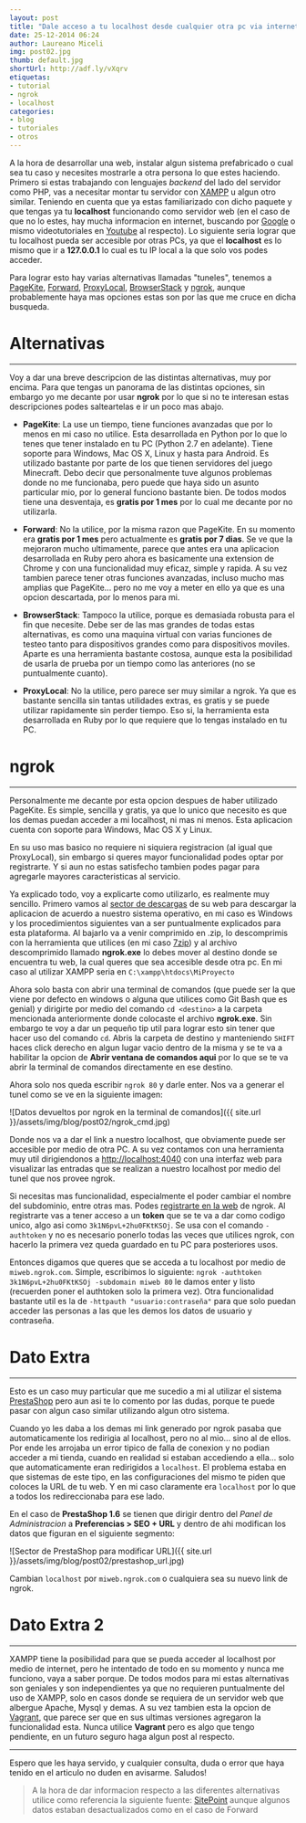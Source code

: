 ```yaml
---
layout: post
title: "Dale acceso a tu localhost desde cualquier otra pc via internet"
date: 25-12-2014 06:24
author: Laureano Miceli
img: post02.jpg
thumb: default.jpg
shortUrl: http://adf.ly/vXqrv
etiquetas:
- tutorial
- ngrok
- localhost
categories:
- blog
- tutoriales
- otros
---
```


A la hora de desarrollar una web, instalar algun sistema prefabricado o cual sea tu caso y necesites mostrarle a otra persona lo que estes haciendo. Primero si estas trabajando con lenguajes _backend_ del lado del servidor como PHP, vas a necesitar montar tu servidor con [XAMPP][1] u algun otro similar. Teniendo en cuenta que ya estas familiarizado con dicho paquete y que tengas ya tu **localhost** funcionando como servidor web (en el caso de que no lo estes, hay mucha informacion en internet, buscando por [Google][2] o mismo videotutoriales en [Youtube][3] al respecto). Lo siguiente seria lograr que tu localhost pueda ser accesible por otras PCs, ya que el **localhost** es lo mismo que ir a **127.0.0.1** lo cual es tu IP local a la que solo vos podes acceder. <!--more-->

Para lograr esto hay varias alternativas llamadas "tuneles", tenemos a [PageKite][4], [Forward][5], [ProxyLocal][6], [BrowserStack][7] y [ngrok][8], aunque probablemente haya mas opciones estas son por las que me cruce en dicha busqueda.

# Alternativas

---

Voy a dar una breve descripcion de las distintas alternativas, muy por encima. Para que tengas un panorama de las distintas opciones, sin embargo yo me decante por usar **ngrok** por lo que si no te interesan estas descripciones podes salteartelas e ir un poco mas abajo.

- **PageKite**: La use un tiempo, tiene funciones avanzadas que por lo menos en mi caso no utilice. Esta desarrollada en Python por lo que lo tenes que tener instalado en tu PC (Python 2.7 en adelante). Tiene soporte para Windows, Mac OS X, Linux y hasta para Android. Es utilizado bastante por parte de los que tienen servidores del juego Minecraft. Debo decir que personalmente tuve algunos problemas donde no me funcionaba, pero puede que haya sido un asunto particular mio, por lo general funciono bastante bien. De todos modos tiene una desventaja, es **gratis por 1 mes** por lo cual me decante por no utilizarla.

- **Forward**: No la utilice, por la misma razon que PageKite. En su momento era **gratis por 1 mes** pero actualmente es **gratis por 7 dias**. Se ve que la mejoraron mucho ultimamente, parece que antes era una aplicacion desarrollada en Ruby pero ahora es basicamente una extension de Chrome y con una funcionalidad muy eficaz, simple y rapida. A su vez tambien parece tener otras funciones avanzadas, incluso mucho mas amplias que PageKite... pero no me voy a meter en ello ya que es una opcion descartada, por lo menos para mi.

- **BrowserStack**: Tampoco la utilice, porque es demasiada robusta para el fin que necesite. Debe ser de las mas grandes de todas estas alternativas, es como una maquina virtual con varias funciones de testeo tanto para dispositivos grandes como para dispositivos moviles. Aparte es una herramienta bastante costosa, aunque esta la posibilidad de usarla de prueba por un tiempo como las anteriores (no se puntualmente cuanto).

- **ProxyLocal**: No la utilice, pero parece ser muy similar a ngrok. Ya que es bastante sencilla sin tantas utilidades extras, es gratis y se puede utilizar rapidamente sin perder tiempo. Eso si, la herramienta esta desarrollada en Ruby por lo que requiere que lo tengas instalado en tu PC.

# ngrok

---

Personalmente me decante por esta opcion despues de haber utilizado PageKite. Es simple, sencilla y gratis, ya que lo unico que necesito es que los demas puedan acceder a mi localhost, ni mas ni menos. Esta aplicacion cuenta con soporte para Windows, Mac OS X y Linux.

En su uso mas basico no requiere ni siquiera registracion (al igual que ProxyLocal), sin embargo si queres mayor funcionalidad podes optar por registrarte. Y si aun no estas satisfecho tambien podes pagar para agregarle mayores caracteristicas al servicio.

Ya explicado todo, voy a explicarte como utilizarlo, es realmente muy sencillo. Primero vamos al [sector de descargas][9] de su web para descargar la aplicacion de acuerdo a nuestro sistema operativo, en mi caso es Windows y los procedimientos siguientes van a ser puntualmente explicados para esta plataforma. Al bajarlo va a venir comprimido en .zip, lo descomprimis con la herramienta que utilices (en mi caso [7zip][10]) y al archivo descomprimido llamado **ngrok.exe** lo debes mover al destino donde se encuentra tu web, la cual queres que sea accesible desde otra pc. En mi caso al utilizar XAMPP seria en `C:\xampp\htdocs\MiProyecto`

Ahora solo basta con abrir una terminal de comandos (que puede ser la que viene por defecto en windows o alguna que utilices como Git Bash que es genial) y dirigirte por medio del comando `cd <destino>` a la carpeta mencionada anteriormente donde colocaste el archivo **ngrok.exe**. Sin embargo te voy a dar un pequeño tip util para lograr esto sin tener que hacer uso del comando `cd`. Abris la carpeta de destino y manteniendo `SHIFT` haces click derecho en algun lugar vacio dentro de la misma y se te va a habilitar la opcion de **Abrir ventana de comandos aqui** por lo que se te va abrir la terminal de comandos directamente en ese destino.

Ahora solo nos queda escribir `ngrok 80` y darle enter. Nos va a generar el tunel como se ve en la siguiente imagen:

![Datos devueltos por ngrok en la terminal de comandos]({{ site.url }}/assets/img/blog/post02/ngrok_cmd.jpg)

Donde nos va a dar el link a nuestro localhost, que obviamente puede ser accesible por medio de otra PC. A su vez contamos con una herramienta muy util dirigiendonos a [http://localhost:4040][14] con una interfaz web para visualizar las entradas que se realizan a nuestro localhost por medio del tunel que nos provee ngrok. 

Si necesitas mas funcionalidad, especialmente el poder cambiar el nombre del subdominio, entre otras mas. Podes [registrarte en la web][11] de ngrok. Al registrarte vas a tener acceso a un **token** que se te va a dar como codigo unico, algo asi como `3k1N6pvL+2hu0FKtKSOj`. Se usa con el comando `-authtoken` y no es necesario ponerlo todas las veces que utilices ngrok, con hacerlo la primera vez queda guardado en tu PC para posteriores usos.

Entonces digamos que queres que se acceda a tu localhost por medio de `miweb.ngrok.com`. Simple, escribimos lo siguiente: `ngrok -authtoken 3k1N6pvL+2hu0FKtKSOj -subdomain miweb 80` le damos enter y listo (recuerden poner el authtoken solo la primera vez). Otra funcionalidad bastante util es la de `-httpauth "usuario:contraseña"` para que solo puedan acceder las personas a las que les demos los datos de usuario y contraseña.

# Dato Extra

---

Esto es un caso muy particular que me sucedio a mi al utilizar el sistema [PrestaShop][12] pero aun asi te lo comento por las dudas, porque te puede pasar con algun caso similar utilizando algun otro sistema.

Cuando yo les daba a los demas mi link generado por ngrok pasaba que automaticamente los redirigia al localhost, pero no al mio... sino al de ellos. Por ende les arrojaba un error tipico de falla de conexion y no podian acceder a mi tienda, cuando en realidad si estaban accediendo a ella... solo que automaticamente eran redirigidos a `localhost`. El problema estaba en que sistemas de este tipo, en las configuraciones del mismo te piden que coloces la URL de tu web. Y en mi caso claramente era `localhost` por lo que a todos los redireccionaba para ese lado.

En el caso de **PrestaShop 1.6** se tienen que dirigir dentro del _Panel de Administracion_ a **Preferencias > SEO + URL** y dentro de ahi modifican los datos que figuran en el siguiente segmento:

![Sector de PrestaShop para modificar URL]({{ site.url }}/assets/img/blog/post02/prestashop_url.jpg)

Cambian `localhost` por `miweb.ngrok.com` o cualquiera sea su nuevo link de ngrok.

# Dato Extra 2

---

XAMPP tiene la posibilidad para que se pueda acceder al localhost por medio de internet, pero he intentado de todo en su momento y nunca me funciono, vaya a saber porque. De todos modos para mi estas alternativas son geniales y son independientes ya que no requieren puntualmente del uso de XAMPP, solo en casos donde se requiera de un servidor web que albergue Apache, Mysql y demas. A su vez tambien esta la opcion de [Vagrant][13], que parece ser que en sus ultimas versiones agregaron la funcionalidad esta. Nunca utilice **Vagrant** pero es algo que tengo pendiente, en un futuro seguro haga algun post al respecto.

---

Espero que les haya servido, y cualquier consulta, duda o error que haya tenido en el articulo no duden en avisarme. Saludos!

> A la hora de dar informacion respecto a las diferentes alternativas utilice como referencia la siguiente fuente: [SitePoint][15] aunque algunos datos estaban desactualizados como en el caso de Forward

[1]: https://www.apachefriends.org/es/index.html
[2]: https://www.google.com.ar/?gfe_rd=cr&ei=vA-cVNLeNcuB8Qe-_4DwDA&gws_rd=ssl#q=montar+servidor+web+xampp+-youtube
[3]: https://www.youtube.com/results?search_query=montar+servidor+web+xampp
[4]: https://pagekite.net/
[5]: https://forwardhq.com/
[6]: http://proxylocal.com/
[7]: http://www.browserstack.com/
[8]: https://ngrok.com/
[9]: https://ngrok.com/download
[10]: http://www.7-zip.org/
[11]: https://ngrok.com/user/signup
[12]: http://www.prestashop.com/es/
[13]: https://www.vagrantup.com/
[14]: http://localhost:4040
[15]: http://www.sitepoint.com/accessing-localhost-from-anywhere/